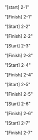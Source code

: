 "[start] 2-1"

"[Finish] 2-1"

"[Start] 2-2"

"[Finish] 2-2"

"[Start] 2-3"

"[Finish] 2-3"

 "[Start] 2-4"

 "[Finish] 2-4"

 "[Start] 2-5"

 "[Finish] 2-5"

 "[Start] 2-6"

 "[Finish] 2-6"

 "[Start] 2-7"

"[Finish] 2-7"